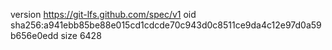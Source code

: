version https://git-lfs.github.com/spec/v1
oid sha256:a941ebb85be88e015cd1cdcde70c943d0c8511ce9da4c12e97d0a59b656e0edd
size 6428
